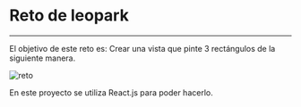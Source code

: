 # Reto de leopark
------

El objetivo de este reto es: Crear una vista que pinte 3 rectángulos de la siguiente
manera.

![reto](https://user-images.githubusercontent.com/32883910/40260475-062f85fc-5ab8-11e8-9c81-cbcfbee119a8.png)

En este proyecto se utiliza React.js para poder hacerlo. 